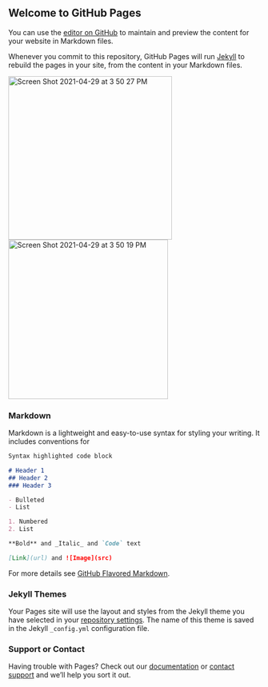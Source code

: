 ## Welcome to GitHub Pages

You can use the [editor on GitHub](https://github.com/katiethurson/GoogleNotebooks/edit/gh-pages/index.md) to maintain and preview the content for your website in Markdown files.

Whenever you commit to this repository, GitHub Pages will run [Jekyll](https://jekyllrb.com/) to rebuild the pages in your site, from the content in your Markdown files.

<img width="327" alt="Screen Shot 2021-04-29 at 3 50 27 PM" src="https://user-images.githubusercontent.com/80792735/116609716-b5cbe780-a902-11eb-994d-bc96e71aa603.png"> <img width="319" alt="Screen Shot 2021-04-29 at 3 50 19 PM" src="https://user-images.githubusercontent.com/80792735/116609864-e1e76880-a902-11eb-8681-9773c60f9aed.png">

### Markdown

Markdown is a lightweight and easy-to-use syntax for styling your writing. It includes conventions for

```markdown
Syntax highlighted code block

# Header 1
## Header 2
### Header 3

- Bulleted
- List

1. Numbered
2. List

**Bold** and _Italic_ and `Code` text

[Link](url) and ![Image](src)
```

For more details see [GitHub Flavored Markdown](https://guides.github.com/features/mastering-markdown/).

### Jekyll Themes

Your Pages site will use the layout and styles from the Jekyll theme you have selected in your [repository settings](https://github.com/katiethurson/GoogleNotebooks/settings/pages). The name of this theme is saved in the Jekyll `_config.yml` configuration file.

### Support or Contact

Having trouble with Pages? Check out our [documentation](https://docs.github.com/categories/github-pages-basics/) or [contact support](https://support.github.com/contact) and we’ll help you sort it out.
